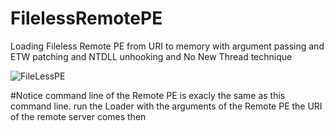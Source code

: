 # FilelessRemotePE
Loading Fileless Remote PE from URI to memory with argument passing  and ETW patching and NTDLL unhooking and No New Thread technique

![FileLessPE](https://user-images.githubusercontent.com/110354855/191391925-99386c24-4742-4d2f-9ca5-44539210f7de.png)

#Notice
command line of the Remote PE is exacly the same as this command line. 
run the Loader with the arguments of the Remote PE 
the URI of the remote server comes then 
